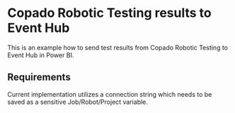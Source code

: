 # Copado Robotic Testing results to Event Hub

This is an example how to send test results from Copado Robotic Testing to Event Hub in Power BI.

## Requirements

Current implementation utilizes a connection string which needs to be saved as a sensitive Job/Robot/Project variable.
